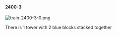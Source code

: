 #### 2400-3
![train-2400-3-0.png](https://github.com/lil-lab/nlvr/raw/master/nlvr/train/images/68/train-2400-3-0.png "train-2400-3-0.png")

There is 1 tower with 2 blue blocks stacked together